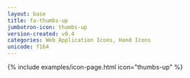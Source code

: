 ```yaml
---
layout: base
title: fa-thumbs-up
jumbotron-icon: thumbs-up
version-created: v0.4
categories: Web Application Icons, Hand Icons
unicode: f164
---
```


{% include examples/icon-page.html icon="thumbs-up" %}

